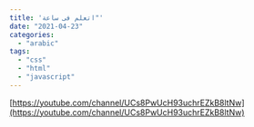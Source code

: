 ```yaml
---
title: 'اتعلم فى ساعة"'
date: "2021-04-23"
categories:
  - "arabic"
tags:
  - "css"
  - "html"
  - "javascript"
---
```


[https://youtube.com/channel/UCs8PwUcH93uchrEZkB8ltNw](https://youtube.com/channel/UCs8PwUcH93uchrEZkB8ltNw)
